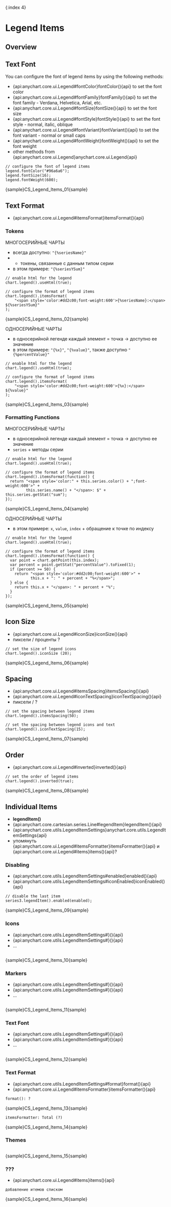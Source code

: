 {:index 4}
# Legend Items

## Overview

## Text Font

You can configure the font of legend items by using the following methods:

* {api:anychart.core.ui.Legend#fontColor}fontColor(){api} to set the font color
* {api:anychart.core.ui.Legend#fontFamily}fontFamily(){api} to set the font family - Verdana, Helvetica, Arial, etc.
* {api:anychart.core.ui.Legend#fontSize}fontSize(){api} to set the font size
* {api:anychart.core.ui.Legend#fontStyle}fontStyle(){api} to set the font style - normal, italic, oblique
* {api:anychart.core.ui.Legend#fontVariant}fontVariant(){api} to set the font variant - normal or small caps
* {api:anychart.core.ui.Legend#fontWeight}fontWeight(){api} to set the font weight
* other methods from {api:anychart.core.ui.Legend}anychart.core.ui.Legend{api}


```
// configure the font of legend items
legend.fontColor("#96a6a6");
legend.fontSize(16);
legend.fontWeight(600);
```

{sample}CS\_Legend\_Items\_01{sample}

## Text Format

* {api:anychart.core.ui.Legend#itemsFormat}itemsFormat(){api}

### Tokens

МНОГОСЕРИЙНЫЕ ЧАРТЫ

* всегда доступно: `"{%seriesName}"`
* + токены, связанные с данным типом серии
* в этом примере: `"{%seriesYSum}"`


```
// enable html for the legend
chart.legend().useHtml(true);

// configure the format of legend items
chart.legend().itemsFormat(
    "<span style='color:#dd2c00;font-weight:600'>{%seriesName}:</span> ${%seriesYSum}"
);
```

{sample}CS\_Legend\_Items\_02{sample}

ОДНОСЕРИЙНЫЕ ЧАРТЫ

* в односерийной легенде каждый элемент = точка -> доступно ее значение
* в этом примере: `"{%x}"`, `"{%value}"`, также доступно `"{%percentValue}"`


```
// enable html for the legend
chart.legend().useHtml(true);

// configure the format of legend items
chart.legend().itemsFormat(
    "<span style='color:#dd2c00;font-weight:600'>{%x}:</span> ${%value}"
);
```

{sample}CS\_Legend\_Items\_03{sample}

### Formatting Functions

МНОГОСЕРИЙНЫЕ ЧАРТЫ

* в односерийной легенде каждый элемент = точка -> доступно ее значение
* `series` + методы серии


```
// enable html for the legend
chart.legend().useHtml(true);

// configure the format of legend items
chart.legend().itemsFormat(function() {
  return "<span style='color:" + this.series.color() + ";font-weight:600'>" +
         this.series.name() + "</span>: $" + this.series.getStat("sum");
});
```

{sample}CS\_Legend\_Items\_04{sample}

ОДНОСЕРИЙНЫЕ ЧАРТЫ

* в этом примере: `x`, `value`, `index` + обращение к точке по индексу


```
// enable html for the legend
chart.legend().useHtml(true);

// configure the format of legend items
chart.legend().itemsFormat(function() {
  var point = chart.getPoint(this.index);
  var percent = point.getStat("percentValue").toFixed(1);
  if (percent >= 50) {
    return "<span style='color:#dd2c00;font-weight:600'>" +
           this.x + ": " + percent + "%</span>";
  } else {
    return this.x + "</span>: " + percent + "%";
  }
});
```

{sample}CS\_Legend\_Items\_05{sample}

## Icon Size

* {api:anychart.core.ui.Legend#iconSize}iconSize(){api}
* пиксели / проценты ?


```
// set the size of legend icons
chart.legend().iconSize (20);
```

{sample}CS\_Legend\_Items\_06{sample}

## Spacing

* {api:anychart.core.ui.Legend#itemsSpacing}itemsSpacing(){api}
* {api:anychart.core.ui.Legend#iconTextSpacing}iconTextSpacing(){api}
* пиксели / ?


```
// set the spacing between legend items
chart.legend().itemsSpacing(50);

// set the spacing between legend icons and text
chart.legend().iconTextSpacing(15);
```

{sample}CS\_Legend\_Items\_07{sample}

## Order

* {api:anychart.core.ui.Legend#inverted}inverted(){api}


```
// set the order of legend items
chart.legend().inverted(true);
```

{sample}CS\_Legend\_Items\_08{sample}

## Individual Items

* **legendItem()**
* {api:anychart.core.cartesian.series.Line#legendItem}legendItem(){api}
* {api:anychart.core.utils.LegendItemSettings}anychart.core.utils.LegendItemSettings{api}
* упомянуть {api:anychart.core.ui.Legend#itemsFormatter}itemsFormatter(){api} и {api:anychart.core.ui.Legend#items}items(){api}?

### Disabling

* {api:anychart.core.utils.LegendItemSettings#enabled}enabled(){api}
* {api:anychart.core.utils.LegendItemSettings#iconEnabled}iconEnabled(){api}


```
// disable the last item
series3.legendItem().enabled(enabled);
```

{sample}CS\_Legend\_Items\_09{sample}

### Icons

* {api:anychart.core.utils.LegendItemSettings#}(){api}
* {api:anychart.core.utils.LegendItemSettings#}(){api}
* ...


```

```

{sample}CS\_Legend\_Items\_10{sample}

### Markers

* {api:anychart.core.utils.LegendItemSettings#}(){api}
* {api:anychart.core.utils.LegendItemSettings#}(){api}
* ...


```

```

{sample}CS\_Legend\_Items\_11{sample}

### Text Font

* {api:anychart.core.utils.LegendItemSettings#}(){api}
* {api:anychart.core.utils.LegendItemSettings#}(){api}
* ...


```

```

{sample}CS\_Legend\_Items\_12{sample}

### Text Format

* {api:anychart.core.utils.LegendItemSettings#format}format(){api}
* {api:anychart.core.ui.Legend#itemsFormatter}itemsFormatter(){api}


```
format(): ?
```

{sample}CS\_Legend\_Items\_13{sample}

```
itemsFormatter: Total (?)
```

{sample}CS\_Legend\_Items\_14{sample}

### Themes

```

```

{sample}CS\_Legend\_Items\_15{sample}

### ???

* {api:anychart.core.ui.Legend#items}items(){api}


```
добавление итемов списком
```

{sample}CS\_Legend\_Items\_16{sample}